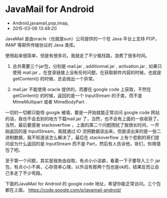 # JavaMail for Android
- Android,javamail,pop,imap,
- 2015-03-06 13:48:20


JavaMail 是由oracle（也就是sun）公司提供的一个在 Java 平台上支持 POP，IMAP 等邮件传输协议的 Java 类库。


使用起来很简单，但是有很多坑，我就走了不少冤枉路，浪费了很多时间。

1. 总共需要三个jar包，分别是 mail.jar , additionnal.jar , activation.jar , 如果只使用 mail.jar ，在登录链接上没有任何问题，在获取邮件内容的时候，也就是 getContent() 的时候，总会抛出一个异常。

2. mail.jar 不能使用 oracle 提供的，而要在 google code 上获取，不然在 getContent() 的时候，返回的是一个 InputStream 的子类，而不是 MimeMultipart 或者 MimeBodyPart .

一切的一切都只能怪 google 被墙，要是一开始就能正常访问 google code 网站的话，我也不会去别的地方下载mail.jar 了，当然，也不会有上面的一些收获了。当然，最后要感谢 stackoverflow ，上面的第二个问题困扰了我很长时间，一开始返回的是 InputStream，我就通过 IO 流把数据读出来，但是读出来的是一些二进制数据，我不知道该怎么解决了，最后在 stackoverflow 上有个悲剧的哥们提问说为什么返回的是 InputStream 而不是 Part，然后有人告诉他，哥们，你用错包了吧。

至于第一个问题，其实是我咎由自取，有点小小洁癖，看着一下子要导入三个 jar 包，有点小小不爽，心存侥幸心理，以外没有那两个包也是ok的，结果反而让自己多走了不少弯路。

下面的JavaMail for Android 的 google code 地址，希望你能正常访问。三个包都在上面。
https://code.google.com/p/javamail-android/​